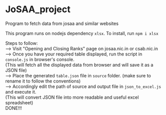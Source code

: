 # JoSAA_project
Program to fetch data from josaa and similar websites

This program runs on nodejs dependency `xlsx`. To install, run `npm i xlsx`

Steps to follow:<br>
--> Visit "Opening and Closing Ranks" page on josaa.nic.in or csab.nic.in<br>
--> Once you have your required table displayed, run the script in `console.js` in browser's console.<br>
(This will fetch all the displayed data from browser and will save it as a JSON file)<br>
--> Place the generated `table.json` file in `source` folder. (make sure to rename it to follow the conventions)<br>
--> Accordingly edit the path of source and output file in `json_to_excel.js` and execute it.<br>
(This will convert JSON file into more readable and useful excel spreadsheet)<br>
DONE!!!
